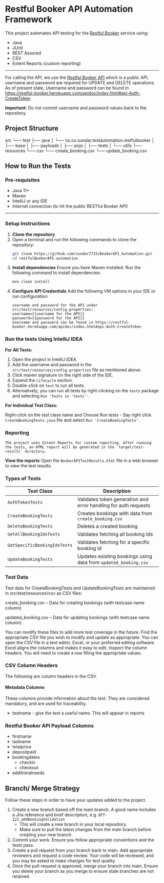 # Restful Booker API Automation Framework
This project automates API testing for the [Restful Booker](https://restful-booker.herokuapp.com/) service using:

- Java
- JUnit
- REST Assured
- CSV
- Extent Reports (custom reporting)
---
For calling the API, we use the [Restful Booker API](https://restful-booker.herokuapp.com/) which is a public API, username and password are required for UPDATE and DELETE operations.
As of present state, Username and password can be found in https://restful-booker.herokuapp.com/apidoc/index.html#api-Auth-CreateToken

**Important**: Do not commit username and password values back to the repository.

## Project Structure
src
└── test
├── java
│ └── nz.co.sundar.testautomation.restfulbooker
│ ├── base
│ ├── payloads
│ ├── pojo
│ ├── tests
│ └── utils
└── resources
└── csv
   └── create_booking.csv
   └── update_booking.csv

## How to Run the Tests
   ###  Pre-requisites

- Java 11+
- Maven
- IntelliJ or any IDE
- Internet connection (to hit the public RESTful Booker API)
---
### Setup Instructions

1. **Clone the repository**
2. Open a terminal and run the following commands to clone the repository:
    ```bash
    git clone https://github.com/sundar7733/BookerAPI_Automation.git
    cd restfulBookerAPI-automation
    ```
3. **Install dependencies**
    Ensure you have Maven installed. Run the following command to install dependencies:
    ```bash
   mvn clean install
   ```
4. **Configure API Credentials**
   Add the following VM options in your IDE or run configuration:
    ```
   username and password for the API under src/test/resources/config.properties:
   username={{username for the API}} 
   password={{password for the API}}
   Username and password can be found in https://restful-booker.herokuapp.com/apidoc/index.html#api-Auth-CreateToken
   ```
### Run the tests Using IntelliJ IDEA
**For All Tests:**
1. Open the project in IntelliJ IDEA.
2. Add the username and password in the `src/test/resources/config.properties` file as mentioned above.
3. Click maven signature on the right side of the IDE.
4. Expand the `Lifecycle` section.
5. Double-click on `test` to run all tests.
6. Alternatively, you can run all tests by right-clicking on the `tests` package and selecting `Run 'Tests in 'tests''`.

**For Individual Test Class:**

Right-click on the test class name and Choose Run tests - Say right click `CreateBookingTests.java` file and select `Run 'CreateBookingTests'`.

### Reporting
    The project uses Extent Reports for custom reporting. After running the tests, an HTML report will be generated in the `target/test-results` directory.
**View the reports**
    Open the `BookerAPITestResults.html` file in a web browser to view the test results.



### Types of Tests
| **Test Class**               | **Description**                                                 |
|------------------------------|-----------------------------------------------------------------|
| `AuthTokenTests`             | Validates token generation and error handling for auth requests |
| `CreateBookingTests`         | Creates bookings with data from `create_booking.csv`            |
| `DeleteBookingTests`         | Deletes a created booking                                       |
| `GetAllBookingIdsTests`      | Validates fetching all booking Ids                              |
| `GetSpecificBookingIdsTests` | Validates fetching for a specific booking Id                    |
| `UpdateBookingTests`         | Updates existing bookings using data from `updated_booking.csv` |

### Test Data
Test data for CreateBookingTests and UpdateBookingTests are maintained in src/test/resources/csv as CSV files:

create_booking.csv – Data for creating bookings (with testcase name column)

updated_booking.csv – Data for updating bookings (with testcase name column)

You can modify these files to add more test coverage in the future. Find the appropriate CSV file you wish to modify and update as appropriate.
You can open the CSV file in a text editor, Excel, or your preferred editing software.
Excel aligns the columns and makes it easy to edit.
Inspect the column headers. You will need to create a row filling the appropriate values.
### CSV Column Headers

The following are column headers in the CSV.

#### Metadata Columns

These columns provide information about the test.
They are considered mandatory, and are used for traceability.

- testname - give the test a useful name. This will appear in reports

### Restful Booker API Payload Columns
- firstname
- lastname
- totalprice
- depositpaid
- bookingdates
  - checkin
  - checkout
- additionalneeds

## Branch/ Merge Strategy

Follow these steps in order to have your updates added to the project.

1. Create a new branch based off the main branch. A good name includes a Jira reference and brief description, e.g. `BTT-123_addBookingValidation` 
   - This will create a new branch in your local repository.
   - Make sure to pull the latest changes from the main branch before creating your new branch.
2. Commit your work. Ensure you follow appropriate conventions and the tests pass.
3. Create a pull request from your branch back to main. Add appropriate reviewers and request a code-review. Your code will be reviewed, and you may be asked to make changes for test quality.
4. Once the pull-request is approved, merge your branch into main. Ensure you delete your branch as you merge to ensure stale branches are not retained.

